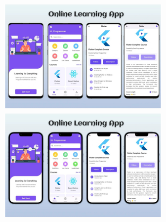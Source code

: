 ![image](https://github.com/Sushanthsush43/Learning_Platform_UI_Flutter/blob/main/images/1709717629659.jpeg)

![image](https://github.com/Sushanthsush43/Learning_Platform_UI_Flutter/blob/main/images/1709717629617.jpeg)

